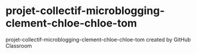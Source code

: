 # projet-collectif-microblogging-clement-chloe-chloe-tom
projet-collectif-microblogging-clement-chloe-chloe-tom created by GitHub Classroom
